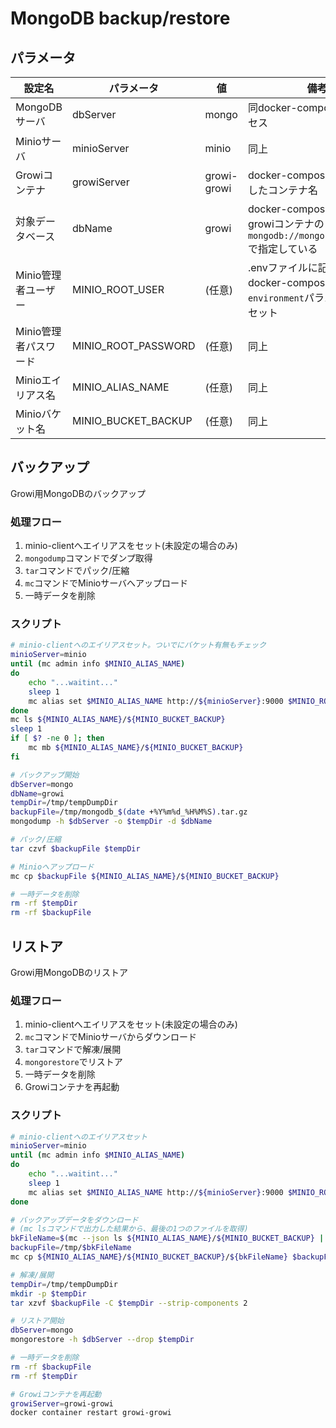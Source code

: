 # MongoDB backup/restore

## パラメータ

| 設定名 | パラメータ | 値 | 備考 |
| ------ | ---------- | -- | ---- |
| MongoDBサーバ | dbServer | mongo | 同docker-compose内のアクセス |
| Minioサーバ | minioServer | minio | 同上 |
| Growiコンテナ | growiServer | growi-growi | docker-compose.ymlで指定したコンテナ名 |
| 対象データベース | dbName | growi | docker-compose.ymlのgrowiコンテナの``mongodb://mongo:27017/growi``で指定している |
| Minio管理者ユーザー | MINIO_ROOT_USER | (任意) | .envファイルに記述して、docker-compose.ymlの``environment``パラメータ経由でセット |
| Minio管理者パスワード | MINIO_ROOT_PASSWORD | (任意) | 同上 |
| Minioエイリアス名 | MINIO_ALIAS_NAME | (任意) | 同上 |
| Minioバケット名 | MINIO_BUCKET_BACKUP | (任意) | 同上 |

## バックアップ

Growi用MongoDBのバックアップ

### 処理フロー

1. minio-clientへエイリアスをセット(未設定の場合のみ)
2. ``mongodump``コマンドでダンプ取得
3. ``tar``コマンドでパック/圧縮
4. ``mc``コマンドでMinioサーバへアップロード
5. 一時データを削除

### スクリプト

```bash
# minio-clientへのエイリアスセット。ついでにバケット有無もチェック
minioServer=minio
until (mc admin info $MINIO_ALIAS_NAME)
do
    echo "...waitint..."
    sleep 1
    mc alias set $MINIO_ALIAS_NAME http://${minioServer}:9000 $MINIO_ROOT_USER $MINIO_ROOT_PASSWORD
done
mc ls ${MINIO_ALIAS_NAME}/${MINIO_BUCKET_BACKUP}
sleep 1
if [ $? -ne 0 ]; then
    mc mb ${MINIO_ALIAS_NAME}/${MINIO_BUCKET_BACKUP}
fi

# バックアップ開始
dbServer=mongo
dbName=growi
tempDir=/tmp/tempDumpDir
backupFile=/tmp/mongodb_$(date +%Y%m%d_%H%M%S).tar.gz
mongodump -h $dbServer -o $tempDir -d $dbName

# パック/圧縮
tar czvf $backupFile $tempDir

# Minioへアップロード
mc cp $backupFile ${MINIO_ALIAS_NAME}/${MINIO_BUCKET_BACKUP}

# 一時データを削除
rm -rf $tempDir
rm -rf $backupFile
```

## リストア

Growi用MongoDBのリストア

### 処理フロー

1. minio-clientへエイリアスをセット(未設定の場合のみ)
2. ``mc``コマンドでMinioサーバからダウンロード
3. ``tar``コマンドで解凍/展開
4. ``mongorestore``でリストア
5. 一時データを削除
6. Growiコンテナを再起動

### スクリプト

```bash
# minio-clientへのエイリアスセット
minioServer=minio
until (mc admin info $MINIO_ALIAS_NAME)
do
    echo "...waitint..."
    sleep 1
    mc alias set $MINIO_ALIAS_NAME http://${minioServer}:9000 $MINIO_ROOT_USER $MINIO_ROOT_PASSWORD
done

# バックアップデータをダウンロード
# (mc lsコマンドで出力した結果から、最後の1つのファイルを取得)
bkFileName=$(mc --json ls ${MINIO_ALIAS_NAME}/${MINIO_BUCKET_BACKUP} | jq -r ".key" | tail -n 1)
backupFile=/tmp/$bkFileName
mc cp ${MINIO_ALIAS_NAME}/${MINIO_BUCKET_BACKUP}/${bkFileName} $backupFile

# 解凍/展開
tempDir=/tmp/tempDumpDir
mkdir -p $tempDir
tar xzvf $backupFile -C $tempDir --strip-components 2

# リストア開始
dbServer=mongo
mongorestore -h $dbServer --drop $tempDir

# 一時データを削除
rm -rf $backupFile
rm -rf $tempDir

# Growiコンテナを再起動
growiServer=growi-growi
docker container restart growi-growi
```
